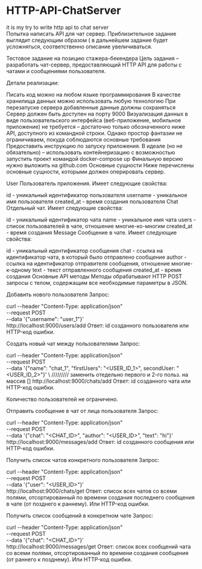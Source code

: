 # HTTP-API-ChatServer
it is my try to write http api to chat server  
Попытка написать API для чат сервер. Приблизительное задание выглядит следующим образом ( в дальнейшем задание будет усложняться, соответственно описание увеличиваться.

Тестовое задание на позицию стажера-бекендера
Цель задания – разработать чат-сервер, предоставляющий HTTP API для работы с чатами и сообщениями пользователя.

Детали реализации:

Писать код можно на любом языке программирования
В качестве хранилища данных можно использовать любую технологию
При перезапуске сервера добавленные данные должны сохраняться
Сервер должен быть доступен на порту 9000
Визуализация данных в виде пользовательского интерфейса (веб-приложение, мобильное приложение) не требуется – достаточно только обозначенного ниже API, доступного из командной строки. Однако простор фантазии не ограничиваем, покуда соблюдаются основные требования
Предоставить инструкцию по запуску приложения. В идеале (но не обязательно) – использовать контейнеризацию с возможностью запустить проект командой docker-compose up
Финальную версию нужно выложить на github.com
Основные сущности
Ниже перечислены основные сущности, которыми должен оперировать сервер.

User
Пользователь приложения. Имеет следующие свойства:

id - уникальный идентификатор пользователя
username - уникальное имя пользователя
created_at - время создания пользователя
Chat
Отдельный чат. Имеет следующие свойства:

id - уникальный идентификатор чата
name - уникальное имя чата
users - список пользователей в чате, отношение многие-ко-многим
created_at - время создания
Message
Сообщение в чате. Имеет следующие свойства:

id - уникальный идентификатор сообщения
chat - ссылка на идентификатор чата, в который было отправлено сообщение
author - ссылка на идентификатор отправителя сообщения, отношение многие-к-одному
text - текст отправленного сообщения
created_at - время создания
Основные API методы
Методы обрабатывают HTTP POST запросы c телом, содержащим все необходимые параметры в JSON.

Добавить нового пользователя
Запрос:

curl --header "Content-Type: application/json" \
  --request POST \
  --data '{"username": "user_1"}' \
  http://localhost:9000/users/add
Ответ: id созданного пользователя или HTTP-код ошибки.

Создать новый чат между пользователями
Запрос:

curl --header "Content-Type: application/json" \
  --request POST \
  --data '{"name": "chat_1", "firstUsers": "<USER_ID_1>", secondUser: "<USER_ID_2>"}' \                   ///////// заменить отедельно первого и 2-го польз. на массив []
  http://localhost:9000/chats/add
Ответ: id созданного чата или HTTP-код ошибки.

Количество пользователей не ограничено.

Отправить сообщение в чат от лица пользователя
Запрос:

curl --header "Content-Type: application/json" \
  --request POST \
  --data '{"chat": "<CHAT_ID>", "author": "<USER_ID>", "text": "hi"}' \
  http://localhost:9000/messages/add
Ответ: id созданного сообщения или HTTP-код ошибки.

Получить список чатов конкретного пользователя
Запрос:

curl --header "Content-Type: application/json" \
  --request POST \
  --data '{"user": "<USER_ID>"}' \
  http://localhost:9000/chats/get
Ответ: cписок всех чатов со всеми полями, отсортированный по времени создания последнего сообщения в чате (от позднего к раннему). Или HTTP-код ошибки.

Получить список сообщений в конкретном чате
Запрос:

curl --header "Content-Type: application/json" \
  --request POST \
  --data '{"chat": "<CHAT_ID>"}' \
  http://localhost:9000/messages/get
Ответ: список всех сообщений чата со всеми полями, отсортированный по времени создания сообщения (от раннего к позднему). Или HTTP-код ошибки.
